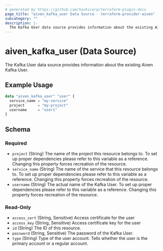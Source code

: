 ```yaml
---
# generated by https://github.com/hashicorp/terraform-plugin-docs
page_title: "aiven_kafka_user Data Source - terraform-provider-aiven"
subcategory: ""
description: |-
  The Kafka User data source provides information about the existing Aiven Kafka User.
---
```


# aiven_kafka_user (Data Source)

The Kafka User data source provides information about the existing Aiven Kafka User.

## Example Usage

```terraform
data "aiven_kafka_user" "user" {
  service_name = "my-service"
  project      = "my-project"
  username     = "user1"
}
```

<!-- schema generated by tfplugindocs -->
## Schema

### Required

- `project` (String) The name of the project this resource belongs to. To set up proper dependencies please refer to this variable as a reference. Changing this property forces recreation of the resource.
- `service_name` (String) The name of the service that this resource belongs to. To set up proper dependencies please refer to this variable as a reference. Changing this property forces recreation of the resource.
- `username` (String) The actual name of the Kafka User. To set up proper dependencies please refer to this variable as a reference. Changing this property forces recreation of the resource.

### Read-Only

- `access_cert` (String, Sensitive) Access certificate for the user
- `access_key` (String, Sensitive) Access certificate key for the user
- `id` (String) The ID of this resource.
- `password` (String, Sensitive) The password of the Kafka User.
- `type` (String) Type of the user account. Tells whether the user is the primary account or a regular account.
